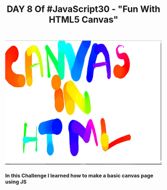 <h1 align="center">DAY 8 Of #JavaScript30 - "Fun With HTML5 Canvas"</h1>
<br>
<p align="center">
  <img src="output.JPG" height="400px" width="800px">
</p>
<h3>In this Challenge I learned how to make a basic canvas page using JS</i></h3>
